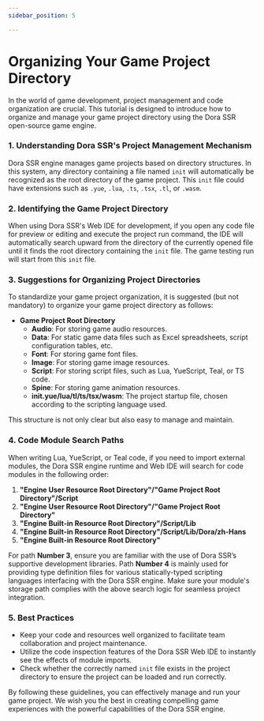 ```yaml
---
sidebar_position: 5

---
```


# Organizing Your Game Project Directory

In the world of game development, project management and code organization are crucial. This tutorial is designed to introduce how to organize and manage your game project directory using the Dora SSR open-source game engine.

### 1. Understanding Dora SSR's Project Management Mechanism

Dora SSR engine manages game projects based on directory structures. In this system, any directory containing a file named `init` will automatically be recognized as the root directory of the game project. This `init` file could have extensions such as `.yue`, `.lua`, `.ts`, `.tsx`, `.tl`, or `.wasm`.

### 2. Identifying the Game Project Directory

When using Dora SSR's Web IDE for development, if you open any code file for preview or editing and execute the project run command, the IDE will automatically search upward from the directory of the currently opened file until it finds the root directory containing the `init` file. The game testing run will start from this `init` file.

### 3. Suggestions for Organizing Project Directories

To standardize your game project organization, it is suggested (but not mandatory) to organize your game project directory as follows:

- **Game Project Root Directory**
  - **Audio**: For storing game audio resources.
  - **Data**: For static game data files such as Excel spreadsheets, script configuration tables, etc.
  - **Font**: For storing game font files.
  - **Image**: For storing game image resources.
  - **Script**: For storing script files, such as Lua, YueScript, Teal, or TS code.
  - **Spine**: For storing game animation resources.
  - **init.yue/lua/tl/ts/tsx/wasm**: The project startup file, chosen according to the scripting language used.

This structure is not only clear but also easy to manage and maintain.

### 4. Code Module Search Paths

When writing Lua, YueScript, or Teal code, if you need to import external modules, the Dora SSR engine runtime and Web IDE will search for code modules in the following order:

1. **"Engine User Resource Root Directory"/"Game Project Root Directory"/Script**
2. **"Engine User Resource Root Directory"/"Game Project Root Directory"**
3. **"Engine Built-in Resource Root Directory"/Script/Lib**
4. **"Engine Built-in Resource Root Directory"/Script/Lib/Dora/zh-Hans**
5. **"Engine Built-in Resource Root Directory"**

For path **Number 3**, ensure you are familiar with the use of Dora SSR’s supportive development libraries. Path **Number 4** is mainly used for providing type definition files for various statically-typed scripting languages interfacing with the Dora SSR engine. Make sure your module's storage path complies with the above search logic for seamless project integration.

### 5. Best Practices

- Keep your code and resources well organized to facilitate team collaboration and project maintenance.
- Utilize the code inspection features of the Dora SSR Web IDE to instantly see the effects of module imports.
- Check whether the correctly named `init` file exists in the project directory to ensure the project can be loaded and run correctly.

By following these guidelines, you can effectively manage and run your game project. We wish you the best in creating compelling game experiences with the powerful capabilities of the Dora SSR engine.
